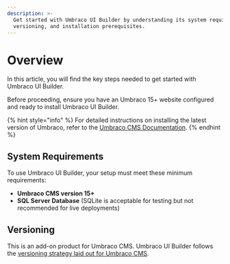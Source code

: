 ```yaml
---
description: >-
  Get started with Umbraco UI Builder by understanding its system requirements, 
  versioning, and installation prerequisites.
---
```


# Overview

In this article, you will find the key steps needed to get started with Umbraco UI Builder.

Before proceeding, ensure you have an Umbraco 15+ website configured and ready to install Umbraco UI Builder.

{% hint style="info" %}
For detailed instructions on installing the latest version of Umbraco, refer to the [Umbraco CMS Documentation](https://docs.umbraco.com/umbraco-cms/fundamentals/setup/install).
{% endhint %}

## System Requirements

To use Umbraco UI Builder, your setup must meet these minimum requirements:

* **Umbraco CMS version 15+**
* **SQL Server Database** (SQLite is acceptable for testing but not recommended for live deployments)

## Versioning

This is an add-on product for Umbraco CMS. Umbraco UI Builder follows the [versioning strategy laid out for Umbraco CMS](https://umbraco.com/products/knowledge-center/versioning-and-release-cadence/).
